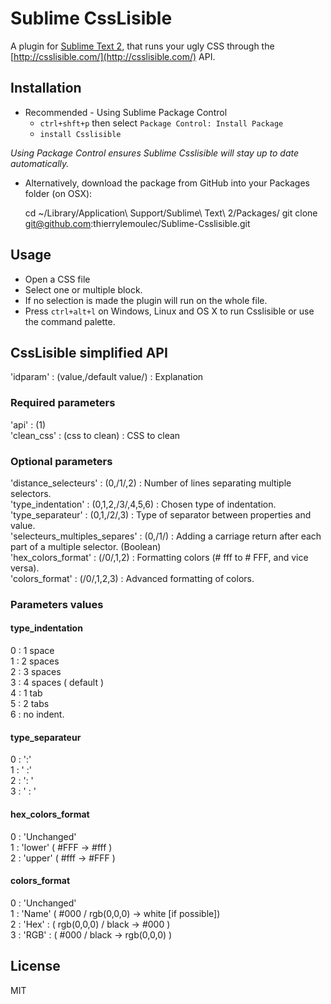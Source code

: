 # Sublime CssLisible

A plugin for [Sublime Text 2](http://sublimetext.com/2), that runs your ugly CSS through the [http://csslisible.com/](http://csslisible.com/) API.

## Installation

* Recommended - Using Sublime Package Control  
  * `ctrl+shft+p` then select `Package Control: Install Package`
  * `install Csslisible`

*Using Package Control ensures Sublime Csslisible will stay up to date automatically.*

* Alternatively, download the package from GitHub into your Packages folder (on OSX):

    cd ~/Library/Application\ Support/Sublime\ Text\ 2/Packages/
    git clone git@github.com:thierrylemoulec/Sublime-Csslisible.git

## Usage

* Open a CSS file
* Select one or multiple block. 
* If no selection is made the plugin will run on the whole file.
* Press `ctrl+alt+l` on Windows, Linux and OS X to run Csslisible or use the command palette.


## CssLisible simplified API

'idparam' : (value,/default value/) : Explanation

### Required parameters
'api' : (1)  
'clean_css' : (css to clean) : CSS to clean

### Optional parameters

'distance_selecteurs' : (0,/1/,2) : Number of lines separating multiple selectors.  
'type_indentation' : (0,1,2,/3/,4,5,6) : Chosen type of indentation.  
'type_separateur' : (0,1,/2/,3) : Type of separator between properties and value.  
'selecteurs_multiples_separes' : (0,/1/) : Adding a carriage return after each part of a multiple selector. (Boolean)  
'hex_colors_format' : (/0/,1,2) : Formatting colors (# fff to # FFF, and vice versa).  
'colors_format' : (/0/,1,2,3) : Advanced formatting of colors.

### Parameters values

#### type_indentation
0 : 1 space  
1 : 2 spaces  
2 : 3 spaces  
3 : 4 spaces ( default )  
4 : 1 tab  
5 : 2 tabs  
6 : no indent.


#### type_separateur
0 : ':'  
1 : ' :'  
2 : ': '  
3 : ' : '


#### hex_colors_format

0 : 'Unchanged'  
1 : 'lower' ( #FFF -> #fff )  
2 : 'upper' ( #fff -> #FFF )


#### colors_format

0 : 'Unchanged'  
1 : 'Name' ( #000 / rgb(0,0,0) -> white [if possible])  
2 : 'Hex' : ( rgb(0,0,0) / black -> #000 )  
3 : 'RGB' : ( #000 / black -> rgb(0,0,0) )


## License
MIT